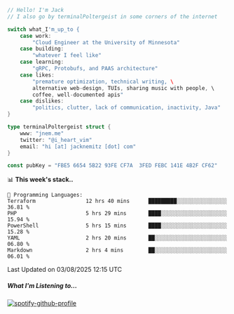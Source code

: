 ```go
// Hello! I'm Jack
// I also go by terminalPoltergeist in some corners of the internet

switch what_I'm_up_to {
    case work:
        "Cloud Engineer at the University of Minnesota"
    case building:
        "whatever I feel like"
    case learning:
        "gRPC, Protobufs, and PAAS architecture"
    case likes:
        "premature optimization, technical writing, \
        alternative web-design, TUIs, sharing music with people, \
        coffee, well-documented apis"
    case dislikes:
        "politics, clutter, lack of communication, inactivity, Java"
}

type terminalPoltergeist struct {
    www: "jnem.me"
    twitter: "@i_heart_vim"
    email: "hi [at] jacknemitz [dot] com"
}

const pubKey = "FBE5 6654 5B22 93FE CF7A  3FED FEBC 141E 4B2F CF62"
```

<!--START_SECTION:waka-->
📊 **This week's stack..** 

```text
💬 Programming Languages: 
Terraform                12 hrs 40 mins      █████████░░░░░░░░░░░░░░░░   36.81 % 
PHP                      5 hrs 29 mins       ████░░░░░░░░░░░░░░░░░░░░░   15.94 % 
PowerShell               5 hrs 15 mins       ████░░░░░░░░░░░░░░░░░░░░░   15.28 % 
YAML                     2 hrs 20 mins       ██░░░░░░░░░░░░░░░░░░░░░░░   06.80 % 
Markdown                 2 hrs 4 mins        ██░░░░░░░░░░░░░░░░░░░░░░░   06.01 % 
```


 Last Updated on 03/08/2025 12:15 UTC
<!--END_SECTION:waka-->

##### What I'm Listening to...

[![spotify-github-profile](https://jnem.me/listening-item?maxAge=2592000)](https://jnem.me/listening)
